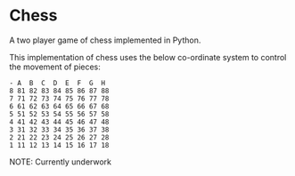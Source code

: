 # Chess
A two player game of chess implemented in Python.

This implementation of chess uses the below co-ordinate system to control the movement of pieces:

    - A  B  C  D  E  F  G  H
    8 81 82 83 84 85 86 87 88
    7 71 72 73 74 75 76 77 78
    6 61 62 63 64 65 66 67 68
    5 51 52 53 54 55 56 57 58
    4 41 42 43 44 45 46 47 48
    3 31 32 33 34 35 36 37 38
    2 21 22 23 24 25 26 27 28
    1 11 12 13 14 15 16 17 18



NOTE: Currently underwork
